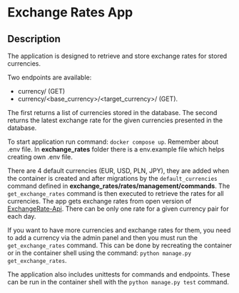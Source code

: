 # Exchange Rates App

## Description
The application is designed to retrieve and store exchange rates for stored currencies. 

Two endpoints are available:
- currency/ (GET)
- currency/<base_currency>/<target_currency>/ (GET).

The first returns a list of currencies stored in the database. The second returns the latest exchange rate for the given currencies presented in the database.

To start application run command: `docker compose up`. Remember about .env file. In **exchange_rates** folder there is a env.example file which helps creating own .env file.

There are 4 default currencies (EUR, USD, PLN, JPY), they are added when the container is created and after migrations by the `default_currencies` command defined in **exchange_rates/rates/management/commands**. The `get_exchange_rates` command is then executed to retrieve the rates for all currencies. The app gets exchange rates from open version of [ExchangeRate-Api](https://www.exchangerate-api.com/docs/free). There can be only one rate for a given currency pair for each day.

If you want to have more currencies and exchange rates for them, you need to add a currency via the admin panel and then you must run the `get_exchange_rates` command. This can be done by recreating the container or in the container shell using the command: `python manage.py get_exchange_rates`.


The application also includes unittests for commands and endpoints. These can be run in the container shell with the `python manage.py test` command.
